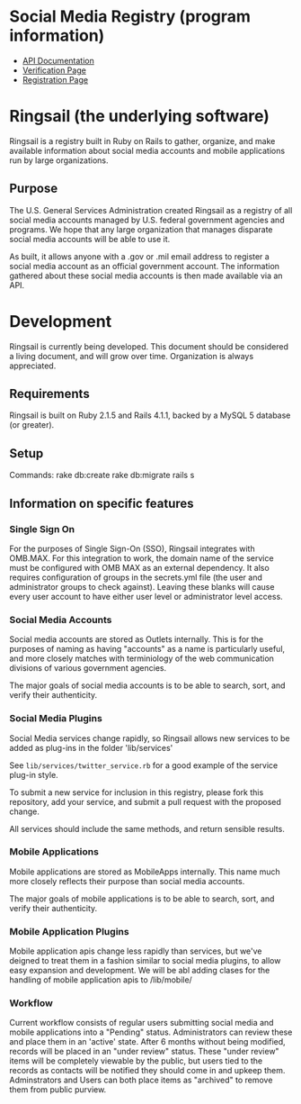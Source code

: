 # Social Media Registry (program information)

* [API Documentation](http://www.usa.gov/About/developer-resources/social-media-registry.shtml)
* [Verification Page](http://www.usa.gov/Contact/verify-social-media.shtml)
* [Registration Page](http://registry.usa.gov/embed/find)


# Ringsail (the underlying software) 

Ringsail is a registry built in Ruby on Rails to gather, organize, and make available information about social media accounts and mobile applications run by large organizations.

## Purpose

The U.S. General Services Administration created Ringsail as a registry of all social media accounts managed by U.S. federal government agencies and programs. We hope that any large organization that manages disparate social media accounts will be able to use it.

As built, it allows anyone with a .gov or .mil email address to register a social media account as an official government account. The information gathered about these social media accounts is then made available via an API.

# Development

Ringsail is currently being developed.  This document should be considered a living document, and will grow over time.  Organization is always appreciated.

## Requirements

Ringsail is built on Ruby 2.1.5 and Rails 4.1.1, backed by a MySQL 5 database (or greater). 

## Setup

Commands:
rake db:create
rake db:migrate
rails s

## Information on specific features

### Single Sign On

For the purposes of Single Sign-On (SSO), Ringsail integrates with OMB.MAX.  For this integration to work, the domain name of the service must be configured with OMB MAX as an external dependency.  It also requires configuration of groups in the secrets.yml file (the user and administrator groups to check against). Leaving these blanks will cause every user account to have either user level or administrator level access.

### Social Media Accounts

Social media accounts are stored as Outlets internally.  This is for the purposes of naming as having "accounts" as a name is particularly useful, and more closely matches with terminiology of the web communication divisions of various government agencies.

The major goals of social media accounts is to be able to search, sort, and verify their authenticity.
  
### Social Media Plugins

Social Media services change rapidly, so Ringsail allows new services to be added as plug-ins in the folder 'lib/services'

See `lib/services/twitter_service.rb` for a good example of the service plug-in style.

To submit a new service for inclusion in this registry, please fork this repository, add your service, and submit a pull request with the proposed change.

All services should include the same methods, and return sensible results.

### Mobile Applications
Mobile applications are stored as MobileApps internally.  This name much more closely reflects their purpose than social media accounts. 

The major goals of mobile applications is to be able to search, sort, and verify their authenticity.

### Mobile Application Plugins

Mobile application apis change less rapidly than services, but we've deigned to treat them in a fashion similar to social media plugins, to allow easy expansion and development.  We will be abl adding clases for the handling of mobile application apis to /lib/mobile/

### Workflow

Current workflow consists of regular users submitting social media and mobile applications into a "Pending" status.  Administrators can review these and place them in an 'active' state.  After 6 months without being modified, records will be placed in an "under review" status.  These "under review" items will be completely viewable by the public, but users tied to the records as contacts will be notified they should come in and upkeep them.  Adminstrators and Users can both place items as "archived" to remove them from public purview.